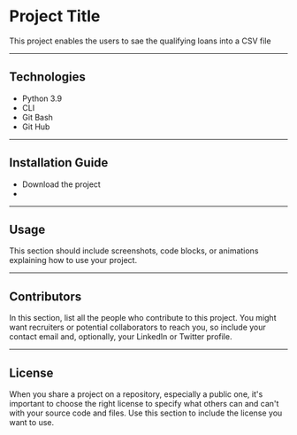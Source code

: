 # Project Title

This project enables the users to sae the qualifying loans into a CSV file

---

## Technologies

*   Python 3.9
*   CLI
*   Git Bash
*   Git Hub
---

## Installation Guide

* Download the project
*
---

## Usage

This section should include screenshots, code blocks, or animations explaining how to use your project.

---

## Contributors

In this section, list all the people who contribute to this project. You might want recruiters or potential collaborators to reach you, so include your contact email and, optionally, your LinkedIn or Twitter profile.

---

## License

When you share a project on a repository, especially a public one, it's important to choose the right license to specify what others can and can't with your source code and files. Use this section to include the license you want to use.
